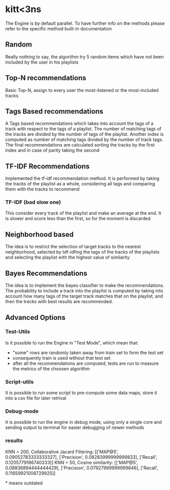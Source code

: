 # kitt<3ns

The Engine is by default parallel. To have further info on the methods please refer to the specific method built-in documentation

## Random

Really nothing to say, the algorithm try 5 random items which have not been included by the user in his playlists

## Top-N recommendations

Basic Top-N, assign to every user the most-listened or the most-included tracks

## Tags Based recommendations

A Tags based recommendations which takes into account the tags of a track with respect to the tags of a playlist.
The number of matching tags of the tracks are divided by the number of tags of the playlist.
Another index is computed as number of matching tags divided by the number of track tags.
The final recommendations are calculated sorting the tracks by the first index and in case of parity taking the second

## TF-IDF Recommendations

Implemented the tf-idf recommendation method.
It is performed by taking the tracks of the playlist as a whole, considering all tags and comparing them with the tracks to recommend

### TF-IDF (bad slow one)

This consider every track of the playlist and make an average at the end. It is slower and score less than the first, so for the moment is discarded

## Neighborhood based

The idea is to restrict the selection of target tracks to the nearest neighborhood, selected by tdf-idfing the tags of the tracks of the playlists and selecting the playlist with the highest value of similarity

## Bayes Recommendations

The idea is to implement the bayes classifier to make the recommendations. The probability to include a track into the playlist is computed by taking into account how many tags of the target track matches that on the playlist, and then the tracks with best results are recommended.


## Advanced Options

### Test-Utils

Is it possible to run the Engine in "Test Mode", which mean that:

* "some" rows are randomly taken away from train set to form the test set
* consequently train is used without that test set
* after all the recommendations are computed, tests are run to measure the metrics of the choosen algorithm

### Script-utils

It is possible to run some script to pre-compute some data maps, store it into a csv file for later retrival

### Debug-mode

It is possible to run the engine in debug mode, using only a single core and sending output to terminal for easier debugging of newer methods

### results
KNN = 200, Collaborative Jacard Filtering: [['MAP@5', 0.09052783333333327], ['Precision', 0.08283999999999833], ['Recall', 0.1205779186740333]]
KNN = 50, Cosine similarity: [['MAP@5', 0.08836894444444429], ['Precision', 0.07927999999999846], ['Recall', 0.11659921008729825]]

\* means outdated
